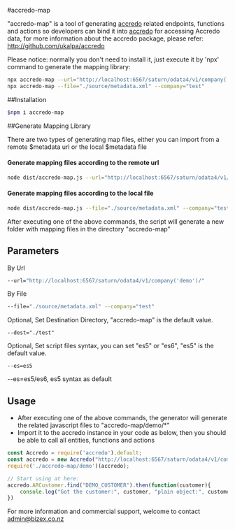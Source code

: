 #accredo-map

"accredo-map" is a tool of generating [accredo](https://www.npmjs.com/package/accredo) related endpoints, functions and actions so developers can bind it into [accredo](https://www.npmjs.com/package/accredo) for accessing Accredo data, for more information about the accredo package, please refer: http://github.com/ukalpa/accredo

 
Please notice: normally you don't need to install it, just execute it by 'npx' command to generate the mapping library:
```bash
npx accredo-map --url="http://localhost:6567/saturn/odata4/v1/company('demo')"
npx accredo-map --file="./source/metadata.xml" --company="test"
```

##Installation

```bash
$npm i accredo-map
```

##Generate Mapping Library

There are two types of generating map files, either you can import from a remote $metadata url or the local $metadata file

#### Generate mapping files according to the remote url
```bash
node dist/accredo-map.js --url="http://localhost:6567/saturn/odata4/v1/company('demo')/"
``` 

#### Generate mapping files according to the local file
```bash
node dist/accredo-map.js --file="./source/metadata.xml" --company="test"
```

After executing one of the above commands, the script will generate a new folder with mapping files in the directory "accredo-map"

## Parameters

By Url
```bash
--url="http://localhost:6567/saturn/odata4/v1/company('demo')/"
```

By File
```bash
--file="./source/metadata.xml" --company="test"
```

Optional, Set Destination Directory, "accredo-map" is the default value.
```
--dest="./test"
```

Optional, Set script files syntax, you can set "es5" or "es6", "es5" is the default value.
```
--es=es5
```
--es=es5/es6, es5 syntax as default

## Usage

- After executing one of the above commands, the generator will generate the related javascript files to "accredo-map/demo/*"
- Import it to the accredo instance in your code as below, then you should be able to call all entities, functions and actions

```javascript
const Accredo = require('accredo').default;
const accredo = new Accredo("http://localhost:6567/saturn/odata4/v1/company('demo')/");
require('./accredo-map/demo')(accredo);

// Start using at here:
accredo.ARCustomer.find("DEMO_CUSTOMER").then(function(customer){
    console.log("Got the customer:", customer, "plain object:", customer.toJSON());
})
```

For more information and commercial support, welcome to contact admin@bizex.co.nz
